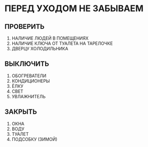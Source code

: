 # ПЕРЕД УХОДОМ НЕ ЗАБЫВАЕМ

## ПРОВЕРИТЬ

1. НАЛИЧИЕ ЛЮДЕЙ В ПОМЕЩЕНИЯХ
1. НАЛИЧИЕ КЛЮЧА ОТ ТУАЛЕТА НА ТАРЕЛОЧКЕ
1. ДВЕРЦУ ХОЛОДИЛЬНИКА

## ВЫКЛЮЧИТЬ

1. ОБОГРЕВАТЕЛИ
1. КОНДИЦИОНЕРЫ
1. ЁЛКУ
1. СВЕТ
1. УВЛАЖНИТЕЛЬ

## ЗАКРЫТЬ

1. ОКНА
1. ВОДУ
1. ТУАЛЕТ
1. ПОДСОБКУ (ЗИМОЙ)
